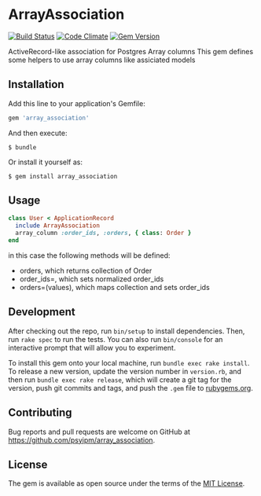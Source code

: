# ArrayAssociation

[![Build Status](https://semaphoreci.com/api/v1/igormalinovskiy/array_association/branches/master/shields_badge.svg)](https://semaphoreci.com/igormalinovskiy/array_association)
[![Code Climate](https://codeclimate.com/github/psyipm/array_association/badges/gpa.svg)](https://codeclimate.com/github/psyipm/array_association)
[![Gem Version](https://badge.fury.io/rb/array_association.svg)](https://badge.fury.io/rb/array_association)

ActiveRecord-like association for Postgres Array columns
This gem defines some helpers to use array columns like assiciated models

## Installation

Add this line to your application's Gemfile:

```ruby
gem 'array_association'
```

And then execute:

    $ bundle

Or install it yourself as:

    $ gem install array_association

## Usage

```ruby
class User < ApplicationRecord
  include ArrayAssociation
  array_column :order_ids, :orders, { class: Order }
end
```

in this case the following methods will be defined:
* orders, which returns collection of Order
* order_ids=, which sets normalized order_ids
* orders=(values), which maps collection and sets order_ids

## Development

After checking out the repo, run `bin/setup` to install dependencies. Then, run `rake spec` to run the tests. You can also run `bin/console` for an interactive prompt that will allow you to experiment.

To install this gem onto your local machine, run `bundle exec rake install`. To release a new version, update the version number in `version.rb`, and then run `bundle exec rake release`, which will create a git tag for the version, push git commits and tags, and push the `.gem` file to [rubygems.org](https://rubygems.org).

## Contributing

Bug reports and pull requests are welcome on GitHub at https://github.com/psyipm/array_association.

## License

The gem is available as open source under the terms of the [MIT License](http://opensource.org/licenses/MIT).
